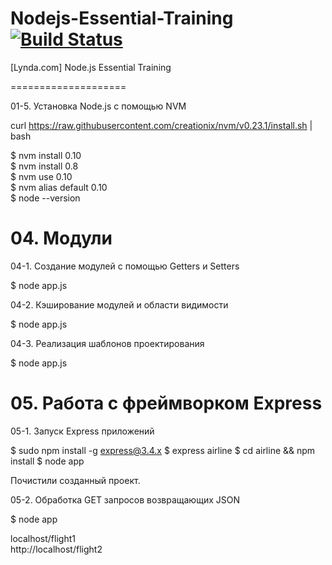 # Nodejs-Essential-Training [![Build Status](https://travis-ci.org/marley-nodejs/Nodejs-Essential-Training.svg?branch=master)](https://travis-ci.org/marley-nodejs/Nodejs-Essential-Training)
[Lynda.com] Node.js Essential Training


====================



01-5. Установка Node.js с помощью NVM

curl https://raw.githubusercontent.com/creationix/nvm/v0.23.1/install.sh | bash  

$ nvm install 0.10  
$ nvm install 0.8  
$ nvm use 0.10  
$ nvm alias default 0.10  
$ node --version


# 04. Модули

04-1. Создание модулей с помощью Getters и Setters

$ node app.js


04-2. Кэширование модулей и области видимости  

$ node app.js  


04-3. Реализация шаблонов проектирования

$ node app.js


# 05. Работа с фреймворком Express

05-1. Запуск Express приложений

$ sudo npm install -g express@3.4.x
$ express airline
$ cd airline && npm install
$ node app

Почистили созданный проект.


05-2. Обработка GET запросов возвращающих JSON


$ node app

localhost/flight1  
http://localhost/flight2  
